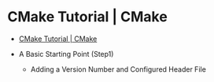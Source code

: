 # CMake Tutorial | CMake

- [CMake Tutorial | CMake](https://cmake.org/cmake-tutorial/)


- A Basic Starting Point (Step1)
  - Adding a Version Number and Configured Header File

